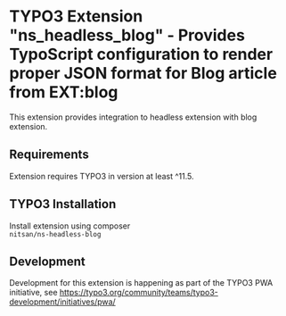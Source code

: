 # TYPO3 Extension "ns_headless_blog" - Provides TypoScript configuration to render proper JSON format for Blog article from EXT:blog
This extension provides integration to headless extension with blog extension.

## Requirements
Extension requires TYPO3 in version at least ^11.5.

## TYPO3 Installation
Install extension using composer\
``nitsan/ns-headless-blog``

## Development
Development for this extension is happening as part of the TYPO3 PWA initiative, see https://typo3.org/community/teams/typo3-development/initiatives/pwa/